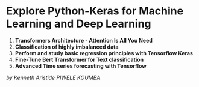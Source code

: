 # Explore Python-Keras for Machine Learning and Deep Learning

1. <b>Transformers Architecture - Attention Is All You Need</b><br>
2. <b>Classification of highly imbalanced data</b><br>
3. <b>Perform and study basic regression principles with Tensorflow Keras</b><br>
4. <b>Fine-Tune Bert Transformer for Text classification</b><br>
5. <b>Advanced Time series forecasting with Tensorflow</b><br>

<right><i>by Kenneth Aristide PIWELE KOUMBA</i></right>
